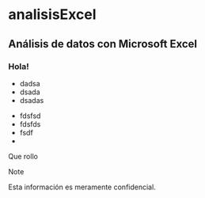 # analisisExcel
## Análisis de datos con Microsoft Excel
### Hola!

* dadsa
* dsada
* dsadas

- fdsfsd
- fdsfds
- fsdf
- 

Que rollo
> [!NOTE]
> Esta información es meramente confidencial.
